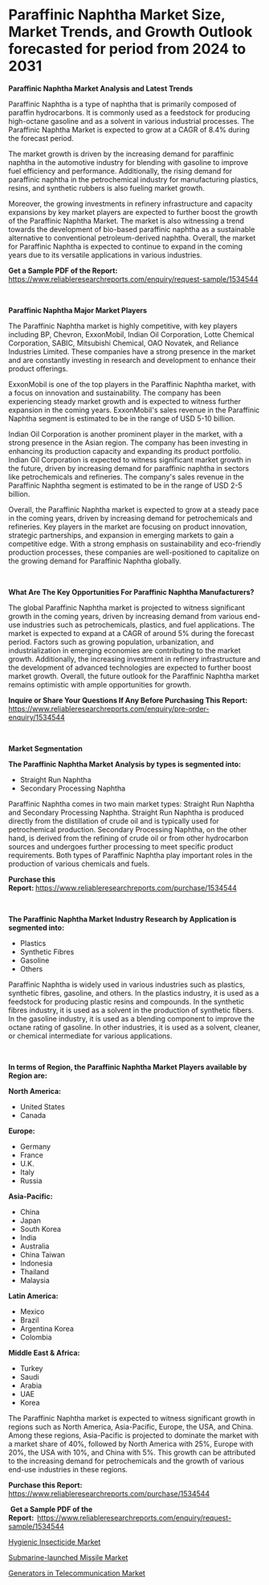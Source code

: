 <p><h1>Paraffinic Naphtha Market Size, Market Trends, and Growth Outlook forecasted for period from 2024 to 2031</h1></p><p><strong>Paraffinic Naphtha Market Analysis and Latest Trends</strong></p>
<p><p>Paraffinic Naphtha is a type of naphtha that is primarily composed of paraffin hydrocarbons. It is commonly used as a feedstock for producing high-octane gasoline and as a solvent in various industrial processes. The Paraffinic Naphtha Market is expected to grow at a CAGR of 8.4% during the forecast period.</p><p>The market growth is driven by the increasing demand for paraffinic naphtha in the automotive industry for blending with gasoline to improve fuel efficiency and performance. Additionally, the rising demand for paraffinic naphtha in the petrochemical industry for manufacturing plastics, resins, and synthetic rubbers is also fueling market growth.</p><p>Moreover, the growing investments in refinery infrastructure and capacity expansions by key market players are expected to further boost the growth of the Paraffinic Naphtha Market. The market is also witnessing a trend towards the development of bio-based paraffinic naphtha as a sustainable alternative to conventional petroleum-derived naphtha. Overall, the market for Paraffinic Naphtha is expected to continue to expand in the coming years due to its versatile applications in various industries.</p></p>
<p><strong>Get a Sample PDF of the Report:&nbsp;</strong> <a href="https://www.reliableresearchreports.com/enquiry/request-sample/1534544">https://www.reliableresearchreports.com/enquiry/request-sample/1534544</a></p>
<p>&nbsp;</p>
<p><strong>Paraffinic Naphtha Major Market Players</strong></p>
<p><p>The Paraffinic Naphtha market is highly competitive, with key players including BP, Chevron, ExxonMobil, Indian Oil Corporation, Lotte Chemical Corporation, SABIC, Mitsubishi Chemical, OAO Novatek, and Reliance Industries Limited. These companies have a strong presence in the market and are constantly investing in research and development to enhance their product offerings.</p><p>ExxonMobil is one of the top players in the Paraffinic Naphtha market, with a focus on innovation and sustainability. The company has been experiencing steady market growth and is expected to witness further expansion in the coming years. ExxonMobil's sales revenue in the Paraffinic Naphtha segment is estimated to be in the range of USD 5-10 billion.</p><p>Indian Oil Corporation is another prominent player in the market, with a strong presence in the Asian region. The company has been investing in enhancing its production capacity and expanding its product portfolio. Indian Oil Corporation is expected to witness significant market growth in the future, driven by increasing demand for paraffinic naphtha in sectors like petrochemicals and refineries. The company's sales revenue in the Paraffinic Naphtha segment is estimated to be in the range of USD 2-5 billion.</p><p>Overall, the Paraffinic Naphtha market is expected to grow at a steady pace in the coming years, driven by increasing demand for petrochemicals and refineries. Key players in the market are focusing on product innovation, strategic partnerships, and expansion in emerging markets to gain a competitive edge. With a strong emphasis on sustainability and eco-friendly production processes, these companies are well-positioned to capitalize on the growing demand for Paraffinic Naphtha globally.</p></p>
<p>&nbsp;</p>
<p><strong>What Are The Key Opportunities For Paraffinic Naphtha Manufacturers?</strong></p>
<p><p>The global Paraffinic Naphtha market is projected to witness significant growth in the coming years, driven by increasing demand from various end-use industries such as petrochemicals, plastics, and fuel applications. The market is expected to expand at a CAGR of around 5% during the forecast period. Factors such as growing population, urbanization, and industrialization in emerging economies are contributing to the market growth. Additionally, the increasing investment in refinery infrastructure and the development of advanced technologies are expected to further boost market growth. Overall, the future outlook for the Paraffinic Naphtha market remains optimistic with ample opportunities for growth.</p></p>
<p><strong>Inquire or Share Your Questions If Any Before Purchasing This Report:</strong> <a href="https://www.reliableresearchreports.com/enquiry/pre-order-enquiry/1534544">https://www.reliableresearchreports.com/enquiry/pre-order-enquiry/1534544</a></p>
<p>&nbsp;</p>
<p><strong>Market Segmentation</strong></p>
<p><strong>The Paraffinic Naphtha Market Analysis by types is segmented into:</strong></p>
<p><ul><li>Straight Run Naphtha</li><li>Secondary Processing Naphtha</li></ul></p>
<p><p>Paraffinic Naphtha comes in two main market types: Straight Run Naphtha and Secondary Processing Naphtha. Straight Run Naphtha is produced directly from the distillation of crude oil and is typically used for petrochemical production. Secondary Processing Naphtha, on the other hand, is derived from the refining of crude oil or from other hydrocarbon sources and undergoes further processing to meet specific product requirements. Both types of Paraffinic Naphtha play important roles in the production of various chemicals and fuels.</p></p>
<p><strong>Purchase this Report:&nbsp;</strong><a href="https://www.reliableresearchreports.com/purchase/1534544">https://www.reliableresearchreports.com/purchase/1534544</a></p>
<p>&nbsp;</p>
<p><strong>The Paraffinic Naphtha Market Industry Research by Application is segmented into:</strong></p>
<p><ul><li>Plastics</li><li>Synthetic Fibres</li><li>Gasoline</li><li>Others</li></ul></p>
<p><p>Paraffinic Naphtha is widely used in various industries such as plastics, synthetic fibres, gasoline, and others. In the plastics industry, it is used as a feedstock for producing plastic resins and compounds. In the synthetic fibres industry, it is used as a solvent in the production of synthetic fibers. In the gasoline industry, it is used as a blending component to improve the octane rating of gasoline. In other industries, it is used as a solvent, cleaner, or chemical intermediate for various applications.</p></p>
<p>&nbsp;</p>
<p><strong>In terms of Region, the Paraffinic Naphtha Market Players available by Region are:</strong></p>
<p>
    <p> <strong> North America: </strong>
        <ul>
            <li>United States</li>
            <li>Canada</li>
        </ul>
        </p> 
    <p> <strong> Europe: </strong>
        <ul>
            <li>Germany</li>
            <li>France</li>
            <li>U.K.</li>
            <li>Italy</li>
            <li>Russia</li>
        </ul>
        </p> 
    <p> <strong> Asia-Pacific: </strong>
        <ul>
            <li>China</li>
            <li>Japan</li>
            <li>South Korea</li>
            <li>India</li>
            <li>Australia</li>
            <li>China Taiwan</li>
            <li>Indonesia</li>
            <li>Thailand</li>
            <li>Malaysia</li>
        </ul>
        </p> 
    <p> <strong> Latin America: </strong>
        <ul>
            <li>Mexico</li>
            <li>Brazil</li>
            <li>Argentina Korea</li>
            <li>Colombia</li>
        </ul>
        </p> 
    <p> <strong> Middle East & Africa: </strong>
        <ul>
            <li>Turkey</li>
            <li>Saudi</li>
            <li>Arabia</li>
            <li>UAE</li>
            <li>Korea</li>
        </ul>
    </p>
    </p>
<p><p>The Paraffinic Naphtha market is expected to witness significant growth in regions such as North America, Asia-Pacific, Europe, the USA, and China. Among these regions, Asia-Pacific is projected to dominate the market with a market share of 40%, followed by North America with 25%, Europe with 20%, the USA with 10%, and China with 5%. This growth can be attributed to the increasing demand for petrochemicals and the growth of various end-use industries in these regions.</p></p>
<p><strong>Purchase this Report: </strong><a href="https://www.reliableresearchreports.com/purchase/1534544">https://www.reliableresearchreports.com/purchase/1534544</a></p>
<p>&nbsp;<strong>Get a Sample PDF of the Report:&nbsp;&nbsp;</strong><a href="https://www.reliableresearchreports.com/enquiry/request-sample/1534544">https://www.reliableresearchreports.com/enquiry/request-sample/1534544</a></p>
<p><strong></strong></p>
<p><p><a href="https://view.publitas.com/reportprime-1/hygienic-insecticide-market-provides-a-comprehensive-analysis-including-a-macro-overview-of-the-market-as-well-as-micro-details-such-as-market-size-and-competitive-landscape/">Hygienic Insecticide Market</a></p><p><a href="https://view.publitas.com/reportprime-1/submarine-launched-missile-market-size-evaluating-its-market-trends-growth-and-projections-2023-2030/">Submarine-launched Missile Market</a></p><p><a href="https://view.publitas.com/reportprime-1/generators-in-telecommunication-market-research-report-forecasted-for-period-from-2023-2030-by-market-type-market-application-and-region/">Generators in Telecommunication Market</a></p></p>